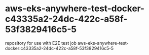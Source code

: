 # aws-eks-anywhere-test-docker-c43335a2-24dc-422c-a58f-53f3829416c5-5
repository for use with E2E test job aws-eks-anywhere-test-docker:c43335a2-24dc-422c-a58f-53f3829416c5-5
